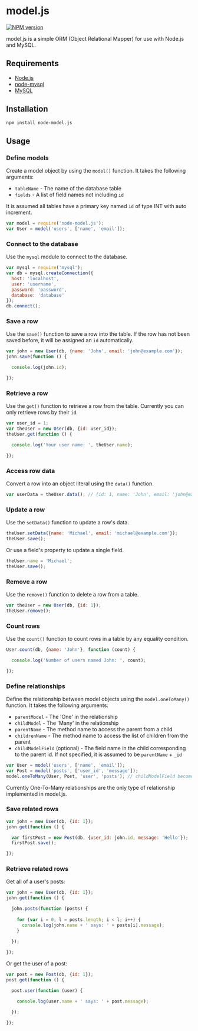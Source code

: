 # model.js

[![NPM version](https://badge.fury.io/js/node-model.js.svg)](http://badge.fury.io/js/node-model.js)

model.js is a simple ORM (Object Relational Mapper) for use with Node.js and MySQL.

## Requirements

- [Node.js][]
- [node-mysql][]
- [MySQL][]

[Node.js]: http://nodejs.org/
[node-mysql]: https://github.com/felixge/node-mysql/
[MySQL]: http://www.mysql.com/

## Installation

```sh
npm install node-model.js
```

## Usage

### Define models

Create a model object by using the `model()` function. It takes the following arguments:

- `tableName` - The name of the database table
- `fields` - A list of field names not including `id`

It is assumed all tables have a primary key named `id` of type INT with auto increment.

```js
var model = require('node-model.js');
var User = model('users', ['name', 'email']);
```

### Connect to the database

Use the `mysql` module to connect to the database.

```js
var mysql = require('mysql');
var db = mysql.createConnection({
  host: 'localhost',
  user: 'username',
  password: 'password',
  database: 'database'
});
db.connect();
```

### Save a row

Use the `save()` function to save a row into the table. If the row has not been saved before, it will be assigned an `id` automatically.

```js
var john = new User(db, {name: 'John', email: 'john@example.com'});
john.save(function () {

  console.log(john.id);

});
```

### Retrieve a row

Use the `get()` function to retrieve a row from the table. Currently you can only retrieve rows by their `id`.

```js
var user_id = 1;
var theUser = new User(db, {id: user_id});
theUser.get(function () {

  console.log('Your user name: ', theUser.name);

});
```

### Access row data

Convert a row into an object literal using the `data()` function.

```js
var userData = theUser.data(); // {id: 1, name: 'John', email: 'john@example.com'}
```


### Update a row

Use the `setData()` function to update a row's data.

```js
theUser.setData({name: 'Michael', email: 'michael@example.com'});
theUser.save();
```

Or use a field's property to update a single field.

```js
theUser.name = 'Michael';
theUser.save();
```

### Remove a row

Use the `remove()` function to delete a row from a table.

```js
var theUser = new User(db, {id: 1});
theUser.remove();
```

### Count rows

Use the `count()` function to count rows in a table by any equality condition.

```js
User.count(db, {name: 'John'}, function (count) {

  console.log('Number of users named John: ', count);

});
```

### Define relationships

Define the relationship between model objects using the `model.oneToMany()` function. It takes the following arguments:

- `parentModel` - The 'One' in the relationship
- `childModel` - The 'Many' in the relationship
- `parentName` - The method name to access the parent from a child
- `childrenName` - The method name to access the list of children from the parent
- `childModelField` (optional) - The field name in the child corresponding to the parent id. If not specified, it is assumed to be `parentName` + `_id`

```js
var User = model('users', ['name', 'email']);
var Post = model('posts', ['user_id', 'message']);
model.oneToMany(User, Post, 'user', 'posts'); // childModelField becomes user_id
```

Currently One-To-Many relationships are the only type of relationship implemented in model.js.

### Save related rows

```js
var john = new User(db, {id: 1});
john.get(function () {

  var firstPost = new Post(db, {user_id: john.id, message: 'Hello'});
  firstPost.save();

});
```

### Retrieve related rows

Get all of a user's posts:

```js
var john = new User(db, {id: 1});
john.get(function () {

  john.posts(function (posts) {
  
    for (var i = 0, l = posts.length; i < l; i++) {
      console.log(john.name + ' says: ' + posts[i].message);
    }
  
  });

});
```

Or get the user of a post:

```js
var post = new Post(db, {id: 1});
post.get(function () {

  post.user(function (user) {

    console.log(user.name + ' says: ' + post.message);

  });

});
```
